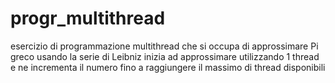 # progr_multithread

esercizio di programmazione multithread che si occupa di approssimare Pi greco usando la serie di Leibniz
inizia ad approssimare utilizzando 1 thread e ne incrementa il numero fino a raggiungere il massimo di thread disponibili
